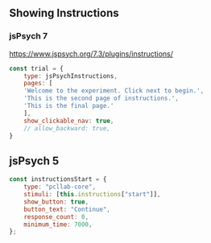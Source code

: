 ## Showing Instructions

### jsPsych 7

<https://www.jspsych.org/7.3/plugins/instructions/>

```js
const trial = {
    type: jsPsychInstructions,
    pages: [
    'Welcome to the experiment. Click next to begin.',
    'This is the second page of instructions.',
    'This is the final page.'
    ],
    show_clickable_nav: true,
    // allow_backward: true,
}
```

## jsPsych 5

```js
const instructionsStart = {
    type: "pcllab-core",
    stimuli: [this.instructions["start"]],
    show_button: true,
    button_text: "Continue",
    response_count: 0,
    minimum_time: 7000,
};
```
